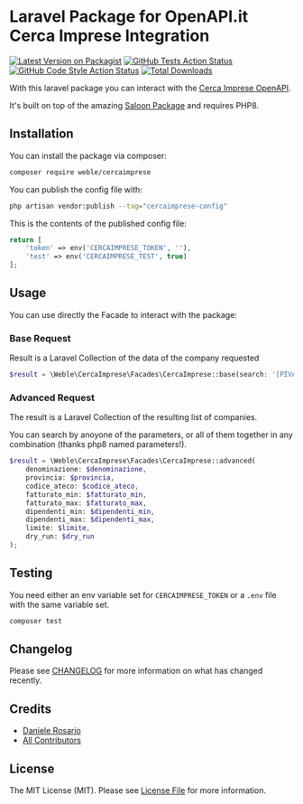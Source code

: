 # Laravel Package for OpenAPI.it Cerca Imprese Integration

[![Latest Version on Packagist](https://img.shields.io/packagist/v/weble/cercaimprese.svg?style=flat-square)](https://packagist.org/packages/weble/cercaimprese)
[![GitHub Tests Action Status](https://img.shields.io/github/workflow/status/weble/cercaimprese/run-tests?label=tests)](https://github.com/weble/cercaimprese/actions?query=workflow%3Arun-tests+branch%3Amain)
[![GitHub Code Style Action Status](https://img.shields.io/github/workflow/status/weble/cercaimprese/Check%20&%20fix%20styling?label=code%20style)](https://github.com/weble/cercaimprese/actions?query=workflow%3A"Check+%26+fix+styling"+branch%3Amain)
[![Total Downloads](https://img.shields.io/packagist/dt/weble/cercaimprese.svg?style=flat-square)](https://packagist.org/packages/weble/cercaimprese)

With this laravel package you can interact with the [Cerca Imprese OpenAPI](https://openapi.it/business-information/cerca-azienda). 

It's built on top of the amazing [Saloon Package](https://github.com/Sammyjo20/Saloon) and requires PHP8.

## Installation

You can install the package via composer:

```bash
composer require weble/cercaimprese
```

You can publish the config file with:

```bash
php artisan vendor:publish --tag="cercaimprese-config"
```

This is the contents of the published config file:

```php
return [
    'token' => env('CERCAIMPRESE_TOKEN', ''),
    'test' => env('CERCAIMPRESE_TEST', true)
];
```


## Usage

You can use directly the Facade to interact with the package:

### Base Request

Result is a Laravel Collection of the data of the company requested

```php
$result = \Weble\CercaImprese\Facades\CercaImprese::base(search: '[PIVA_OR_CF_OR_ID]');
```

### Advanced Request
The result is a Laravel Collection of the resulting list of companies.

You can search by anoyone of the parameters, or all of them together in any combination (thanks php8 named parameters!).

```php 
$result = \Weble\CercaImprese\Facades\CercaImprese::advanced( 
    denominazione: $denominazione,
    provincia: $provincia,
    codice_ateco: $codice_ateco,
    fatturato_min: $fatturato_min,
    fatturato_max: $fatturato_max,
    dipendenti_min: $dipendenti_min,
    dipendenti_max: $dipendenti_max,
    limite: $limite,
    dry_run: $dry_run
);
```

## Testing

You need either an env variable set for `CERCAIMPRESE_TOKEN` or a `.env` file with the same variable set.

```bash
composer test
```

## Changelog

Please see [CHANGELOG](CHANGELOG.md) for more information on what has changed recently.

## Credits

- [Daniele Rosario](https://github.com/Skullbock)
- [All Contributors](../../contributors)

## License

The MIT License (MIT). Please see [License File](LICENSE.md) for more information.
